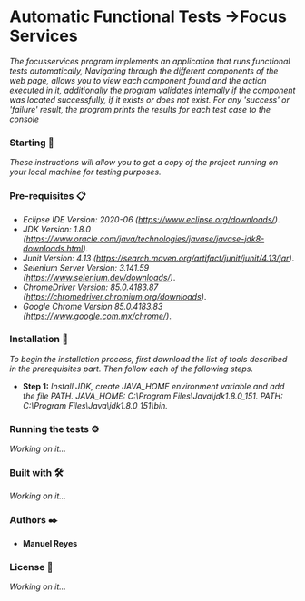 # Automatic Functional Tests ->Focus Services 
_The focusservices program implements an application that runs functional tests automatically,
Navigating through the different components of the web page, allows you to view each component found
and the action executed in it, additionally the program validates internally if the component was located successfully, 
if it exists or does not exist. For any 'success' or 'failure' result, the program prints the results for each test case
to the console_

### Starting 🚀
_These instructions will allow you to get a copy of the project running on your local machine for testing purposes._

### Pre-requisites 📋
* _Eclipse IDE Version: 2020-06 (https://www.eclipse.org/downloads/)_.
* _JDK Version: 1.8.0 (https://www.oracle.com/java/technologies/javase/javase-jdk8-downloads.html)_.
* _Junit Version: 4.13 (https://search.maven.org/artifact/junit/junit/4.13/jar)_.
* _Selenium Server Version: 3.141.59 (https://www.selenium.dev/downloads/)_.
* _ChromeDriver Version: 85.0.4183.87 (https://chromedriver.chromium.org/downloads)_.
* _Google Chrome Version 85.0.4183.83 (https://www.google.com.mx/chrome/)_.

### Installation 🔧
_To begin the installation process, first download the list of tools described in the prerequisites part. Then follow each of the following steps._

* **Step 1:** _Install JDK, create JAVA_HOME environment variable and add the file PATH._
_JAVA_HOME: C:\Program Files\Java\jdk1.8.0_151._
_PATH: C:\Program Files\Java\jdk1.8.0_151\bin._


### Running the tests ⚙️
_Working on it..._

### Built with 🛠️
_Working on it..._

### Authors ✒️
* **Manuel Reyes**

### License 📄
_Working on it..._
